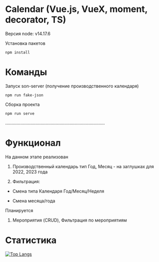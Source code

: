 # Calendar (Vue.js, VueX, moment, decorator, TS)

Версия node: v14.17.6

Установка пакетов

````
npm install
````

# Команды

Запуск son-server (получение производственного календаря)
````
npm run fake-json
````

Сборка проекта
````
npm run serve
````

...............................................................................

# Функционал

На данном этапе реализован

1. Производственный календарь тип Год, Месяц - на заглушках для 2022, 2023 года

2. Фильтрация:

* Смена типа Календаря Год/Месяц/Неделя

* Смена месяца/года


Планируется

1. Мероприятия (CRUD), Фильтрация по мероприятиям


# Статистика

[![Top Langs](https://github-readme-stats.vercel.app/api/top-langs/?username=AsiaTitova)](https://github.com/anuraghazra/github-readme-stats)
